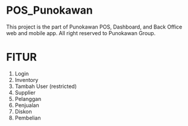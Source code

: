 # POS_Punokawan
This project is the part of Punokawan POS, Dashboard, and Back Office web and mobile app. All right reserved to Punokawan Group.


# FITUR
1. Login
2. Inventory
3. Tambah User (restricted)
4. Supplier
5. Pelanggan
6. Penjualan
7. Diskon
8. Pembelian
